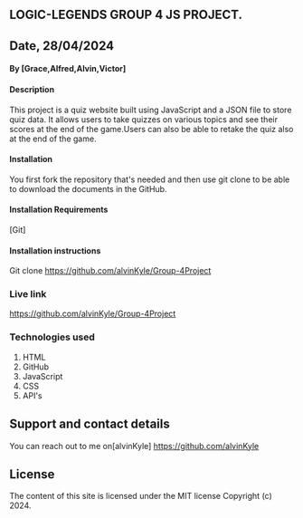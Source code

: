 ## LOGIC-LEGENDS GROUP 4 JS PROJECT.

## Date, 28/04/2024

#### By [Grace,Alfred,Alvin,Victor]

#### Description 

This project is a quiz website built using JavaScript and a JSON file to store quiz data. It allows users to take quizzes on various topics and see their scores at the end of the game.Users can also be able to retake the quiz also at the end of the game.

#### Installation

You first fork the repository that's needed and then use git clone to be able to download the documents in the GitHub.

 #### Installation Requirements

[Git]

#### Installation instructions

Git clone https://github.com/alvinKyle/Group-4Project


### Live link 
https://github.com/alvinKyle/Group-4Project

### Technologies used 
 1.  HTML
 2. GitHub
 3. JavaScript
 4. CSS
 5. API's

 ## Support and contact details
  
   You can reach out to me on[alvinKyle] https://github.com/alvinKyle
    
## License  
The content of this site is licensed under the MIT license
Copyright (c) 2024.
